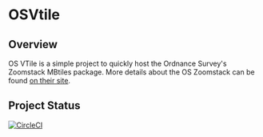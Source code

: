 # OSVtile

## Overview
OS VTile is a simple project to quickly host the Ordnance Survey's Zoomstack MBtiles package. More details about the 
OS Zoomstack can be found [on their site](https://www.ordnancesurvey.co.uk/business-government/products/open-zoomstack). 

## Project Status
[![CircleCI](https://circleci.com/gh/devork/osvtile/tree/master.svg?style=svg)](https://circleci.com/gh/devork/osvtile/tree/master)
